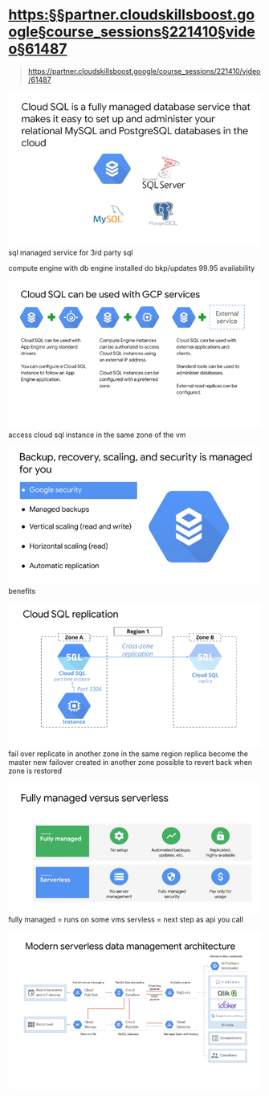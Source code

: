 # <https:§§partner.cloudskillsboost.google§course_sessions§221410§video§61487>
> <https://partner.cloudskillsboost.google/course_sessions/221410/video/61487>

![](2022-03-24-06-34-51.png)
sql managed service for 3rd party sql

compute engine with db engine installed
do bkp/updates
99.95 availability

![](2022-03-24-06-36-10.png)
access cloud sql instance in the same zone of the vm

![](2022-03-24-06-36-49.png)
benefits

![](2022-03-24-06-38-43.png)
fail over replicate in another zone in the same region
replica become the master
new failover created in another zone
possible to revert back when zone is restored

![](2022-03-24-06-40-34.png)
fully managed =  runs on  some vms
servless =  next step  as api you call

![](2022-03-24-06-41-19.png)
